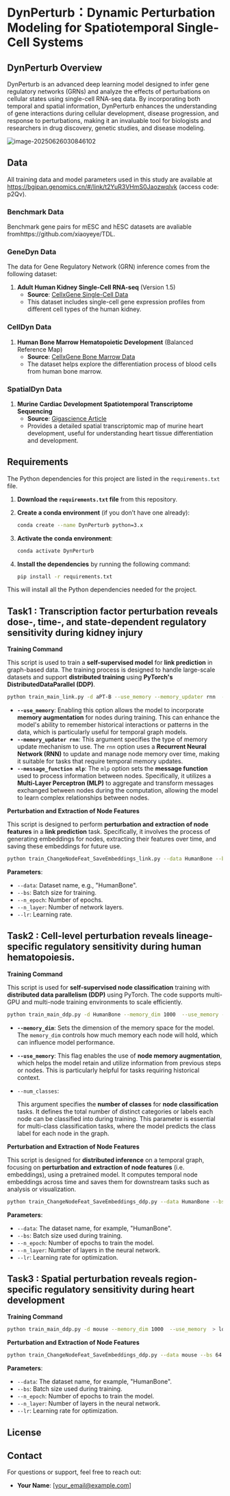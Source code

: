 
# DynPerturb：Dynamic Perturbation Modeling for Spatiotemporal Single-Cell Systems

## DynPerturb Overview
DynPerturb is an advanced deep learning model designed to infer gene regulatory networks (GRNs) and analyze the effects of perturbations on cellular states using single-cell RNA-seq data. By incorporating both temporal and spatial information, DynPerturb enhances the understanding of gene interactions during cellular development, disease progression, and response to perturbations, making it an invaluable tool for biologists and researchers in drug discovery, genetic studies, and disease modeling.

![image-20250626030846102](.\fig1.png)

## Data
All training data and model parameters used in this study are available at https://bgipan.genomics.cn/#/link/t2YuR3VHmS0Jaozwqlvk (access code: p2Qv).

### Benchmark Data

Benchmark gene pairs for mESC and hESC datasets are avaliable fromhttps://github.com/xiaoyeye/TDL.

### GeneDyn Data

The data for Gene Regulatory Network (GRN) inference comes from the following dataset:
1. **Adult Human Kidney Single-Cell RNA-seq** (Version 1.5)
   - **Source**: [CellxGene Single-Cell Data](https://cellxgene.cziscience.com/e/dea717d4-7bc0-4e46-950f-fd7e1cc8df7d.cxg/)
   - This dataset includes single-cell gene expression profiles from different cell types of the human kidney.

### CellDyn Data
1. **Human Bone Marrow Hematopoietic Development** (Balanced Reference Map)
   - **Source**: [CellxGene Bone Marrow Data](https://cellxgene.cziscience.com/e/cd2f23c1-aef1-48ae-8eb4-0bcf124e567d.cxg/)
   - The dataset helps explore the differentiation process of blood cells from human bone marrow.

### SpatialDyn Data
1. **Murine Cardiac Development Spatiotemporal Transcriptome Sequencing**
   - **Source**: [Gigascience Article](https://doi.org/10.1093/gigascience/giaf012)
   - Provides a detailed spatial transcriptomic map of murine heart development, useful for understanding heart tissue differentiation and development.

## Requirements

The Python dependencies for this project are listed in the `requirements.txt` file.

1. **Download the `requirements.txt` file** from this repository.

2. **Create a conda environment** (if you don’t have one already):

   ```bash
   conda create --name DynPerturb python=3.x
   ```

3. **Activate the conda environment**:

   ```bash
   conda activate DynPerturb
   ```

4. **Install the dependencies** by running the following command:

   ```bash
   pip install -r requirements.txt
   ```

This will install all the Python dependencies needed for the project.

## Task1 : Transcription factor perturbation reveals dose-, time-, and state-dependent regulatory sensitivity during kidney injury
**Training Command**

This script is used to train a **self-supervised model** for **link prediction** in graph-based data. The training process is designed to handle large-scale datasets and support **distributed training** using **PyTorch's DistributedDataParallel (DDP)**.

```bash
python train_main_link.py -d aPT-B --use_memory --memory_updater rnn  --message_function mlp > log.log 2>&1
```

- **`--use_memory`**:
   Enabling this option allows the model to incorporate **memory augmentation** for nodes during training. This can enhance the model's ability to remember historical interactions or patterns in the data, which is particularly useful for temporal graph models.
- **`--memory_updater rnn`**:
   This argument specifies the type of memory update mechanism to use. The `rnn` option uses a **Recurrent Neural Network (RNN)** to update and manage node memory over time, making it suitable for tasks that require temporal memory updates.
- **`--message_function mlp`**:
   The `mlp` option sets the **message function** used to process information between nodes. Specifically, it utilizes a **Multi-Layer Perceptron (MLP)** to aggregate and transform messages exchanged between nodes during the computation, allowing the model to learn complex relationships between nodes.

**Perturbation and Extraction of Node Features**

This script is designed to perform **perturbation and extraction of node features** in a **link prediction** task. Specifically, it involves the process of generating embeddings for nodes, extracting their features over time, and saving these embeddings for future use.

```bash
python train_ChangeNodeFeat_SaveEmbeddings_link.py --data HumanBone --bs 64 --n_epoch 100 --n_layer 1 
```

**Parameters**:

- `--data`: Dataset name, e.g., "HumanBone".
- `--bs`: Batch size for training.
- `--n_epoch`: Number of epochs.
- `--n_layer`: Number of network layers.
- `--lr`: Learning rate.



## Task2 : Cell-level perturbation reveals lineage-specific regulatory sensitivity during human hematopoiesis.

**Training Command**

This script is used for **self-supervised node classification** training with **distributed data parallelism (DDP)** using PyTorch. The code supports multi-GPU and multi-node training environments to scale efficiently.

```bash
python train_main_ddp.py -d HumanBone --memory_dim 1000  --use_memory --numClasses > log.log 2>&1
```

- **`--memory_dim`**:
   Sets the dimension of the memory space for the model. The `memory_dim` controls how much memory each node will hold, which can influence model performance.

- **`--use_memory`**:
   This flag enables the use of **node memory augmentation**, which helps the model retain and utilize information from previous steps or nodes. This is particularly helpful for tasks requiring historical context.

- `--num_classes`:

  This argument specifies the **number of classes** for **node classification** tasks. It defines the total number of distinct categories or labels each node can be classified into during training. This parameter is essential for multi-class classification tasks, where the model predicts the class label for each node in the graph.

**Perturbation and Extraction of Node Features**

This script is designed for **distributed inference** on a temporal graph, focusing on **perturbation and extraction of node features** (i.e. embeddings), using a pretrained model. It computes temporal node embeddings across time and saves them for downstream tasks such as analysis or visualization.

```bash
python train_ChangeNodeFeat_SaveEmbeddings_ddp.py --data HumanBone --bs 64 --n_epoch 100 --n_layer 1 
```

**Parameters**:

- `--data`: The dataset name, for example, "HumanBone".
- `--bs`: Batch size used during training.
- `--n_epoch`: Number of epochs to train the model.
- `--n_layer`: Number of layers in the neural network.
- `--lr`: Learning rate for optimization.



## Task3 : Spatial perturbation reveals region-specific regulatory sensitivity during heart development

**Training Command**

```bash
python train_main_ddp.py -d mouse --memory_dim 1000  --use_memory  > log.log 2>&1
```

**Perturbation and Extraction of Node Features**

```bash
python train_ChangeNodeFeat_SaveEmbeddings_ddp.py --data mouse --bs 64 --n_epoch 100 --n_layer 1 
```

**Parameters**:

- `--data`: The dataset name, for example, "HumanBone".
- `--bs`: Batch size used during training.
- `--n_epoch`: Number of epochs to train the model.
- `--n_layer`: Number of layers in the neural network.
- `--lr`: Learning rate for optimization.



## License


## Contact
For questions or support, feel free to reach out:
- **Your Name**: [your_email@example.com]
